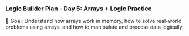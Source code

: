 ### Logic Builder Plan - Day 5: Arrays + Logic Practice

🎯 Goal: Understand how arrays work in memory, how to solve real-world problems using arrays, and how to manipulate and process data logically.
